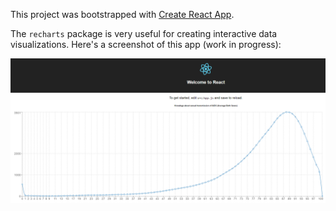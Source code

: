 This project was bootstrapped with [Create React App](https://github.com/facebookincubator/create-react-app).

The ``recharts`` package is very useful for creating interactive data visualizations. Here's a screenshot of this app (work in progress):

![wip](https://raw.githubusercontent.com/nathanesau-tutorials/lifetables/master/screenshots/wip.PNG)

